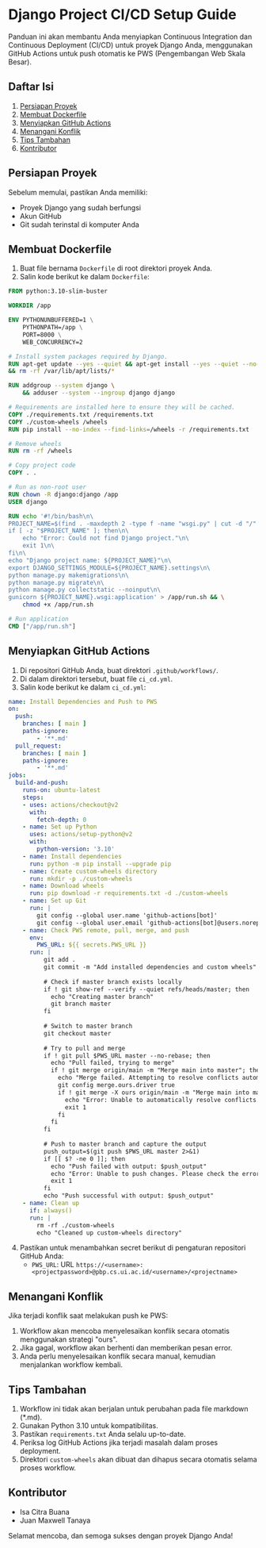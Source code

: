 # Django Project CI/CD Setup Guide

Panduan ini akan membantu Anda menyiapkan Continuous Integration dan Continuous Deployment (CI/CD) untuk proyek Django Anda, menggunakan GitHub Actions untuk push otomatis ke PWS (Pengembangan Web Skala Besar).

## Daftar Isi
1. [Persiapan Proyek](#persiapan-proyek)
2. [Membuat Dockerfile](#membuat-dockerfile)
3. [Menyiapkan GitHub Actions](#menyiapkan-github-actions)
4. [Menangani Konflik](#menangani-konflik)
5. [Tips Tambahan](#tips-tambahan)
6. [Kontributor](#kontributor)

## Persiapan Proyek

Sebelum memulai, pastikan Anda memiliki:
- Proyek Django yang sudah berfungsi
- Akun GitHub
- Git sudah terinstal di komputer Anda

## Membuat Dockerfile

1. Buat file bernama `Dockerfile` di root direktori proyek Anda.
2. Salin kode berikut ke dalam `Dockerfile`:

```dockerfile
FROM python:3.10-slim-buster

WORKDIR /app

ENV PYTHONUNBUFFERED=1 \
    PYTHONPATH=/app \
    PORT=8000 \
    WEB_CONCURRENCY=2

# Install system packages required by Django.
RUN apt-get update --yes --quiet && apt-get install --yes --quiet --no-install-recommends \
&& rm -rf /var/lib/apt/lists/*

RUN addgroup --system django \
    && adduser --system --ingroup django django

# Requirements are installed here to ensure they will be cached.
COPY ./requirements.txt /requirements.txt
COPY ./custom-wheels /wheels
RUN pip install --no-index --find-links=/wheels -r /requirements.txt

# Remove wheels
RUN rm -rf /wheels

# Copy project code
COPY . .

# Run as non-root user
RUN chown -R django:django /app
USER django

RUN echo '#!/bin/bash\n\
PROJECT_NAME=$(find . -maxdepth 2 -type f -name "wsgi.py" | cut -d "/" -f 2)\n\
if [ -z "$PROJECT_NAME" ]; then\n\
    echo "Error: Could not find Django project."\n\
    exit 1\n\
fi\n\
echo "Django project name: ${PROJECT_NAME}"\n\
export DJANGO_SETTINGS_MODULE=${PROJECT_NAME}.settings\n\
python manage.py makemigrations\n\
python manage.py migrate\n\
python manage.py collectstatic --noinput\n\
gunicorn ${PROJECT_NAME}.wsgi:application' > /app/run.sh && \
    chmod +x /app/run.sh

# Run application
CMD ["/app/run.sh"]
```

## Menyiapkan GitHub Actions

1. Di repositori GitHub Anda, buat direktori `.github/workflows/`.
2. Di dalam direktori tersebut, buat file `ci_cd.yml`.
3. Salin kode berikut ke dalam `ci_cd.yml`:

```yaml
name: Install Dependencies and Push to PWS
on:
  push:
    branches: [ main ]
    paths-ignore:
        - '**.md'
  pull_request:
    branches: [ main ]
    paths-ignore:
        - '**.md'
jobs:
  build-and-push:
    runs-on: ubuntu-latest
    steps:
    - uses: actions/checkout@v2
      with:
        fetch-depth: 0
    - name: Set up Python
      uses: actions/setup-python@v2
      with:
        python-version: '3.10'
    - name: Install dependencies
      run: python -m pip install --upgrade pip
    - name: Create custom-wheels directory
      run: mkdir -p ./custom-wheels
    - name: Download wheels
      run: pip download -r requirements.txt -d ./custom-wheels
    - name: Set up Git
      run: |
        git config --global user.name 'github-actions[bot]'
        git config --global user.email 'github-actions[bot]@users.noreply.github.com'
    - name: Check PWS remote, pull, merge, and push
      env:
        PWS_URL: ${{ secrets.PWS_URL }}
      run: |
          git add .
          git commit -m "Add installed dependencies and custom wheels" || echo "No changes to commit"
          
          # Check if master branch exists locally
          if ! git show-ref --verify --quiet refs/heads/master; then
            echo "Creating master branch"
            git branch master
          fi
          
          # Switch to master branch
          git checkout master
          
          # Try to pull and merge
          if ! git pull $PWS_URL master --no-rebase; then
            echo "Pull failed, trying to merge"
            if ! git merge origin/main -m "Merge main into master"; then
              echo "Merge failed. Attempting to resolve conflicts automatically."
              git config merge.ours.driver true
              if ! git merge -X ours origin/main -m "Merge main into master (ours strategy)"; then
                echo "Error: Unable to automatically resolve conflicts. Manual intervention required."
                exit 1
              fi
            fi
          fi
          
          # Push to master branch and capture the output
          push_output=$(git push $PWS_URL master 2>&1)
          if [[ $? -ne 0 ]]; then
            echo "Push failed with output: $push_output"
            echo "Error: Unable to push changes. Please check the error message above and resolve any conflicts manually."
            exit 1
          fi
          echo "Push successful with output: $push_output"
    - name: Clean up
      if: always()
      run: |
        rm -rf ./custom-wheels
        echo "Cleaned up custom-wheels directory"
```

4. Pastikan untuk menambahkan secret berikut di pengaturan repositori GitHub Anda:
   - `PWS_URL`: URL `https://<username>:<projectpassword>@pbp.cs.ui.ac.id/<username>/<projectname>`

## Menangani Konflik

Jika terjadi konflik saat melakukan push ke PWS:
1. Workflow akan mencoba menyelesaikan konflik secara otomatis menggunakan strategi "ours".
2. Jika gagal, workflow akan berhenti dan memberikan pesan error.
3. Anda perlu menyelesaikan konflik secara manual, kemudian menjalankan workflow kembali.

## Tips Tambahan

1. Workflow ini tidak akan berjalan untuk perubahan pada file markdown (*.md).
2. Gunakan Python 3.10 untuk kompatibilitas.
3. Pastikan `requirements.txt` Anda selalu up-to-date.
4. Periksa log GitHub Actions jika terjadi masalah dalam proses deployment.
5. Direktori `custom-wheels` akan dibuat dan dihapus secara otomatis selama proses workflow.

## Kontributor

- Isa Citra Buana
- Juan Maxwell Tanaya

Selamat mencoba, dan semoga sukses dengan proyek Django Anda!